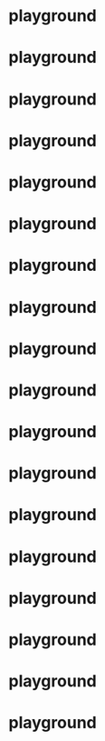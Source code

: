 # playground
# playground
# playground
# playground
# playground
# playground
# playground
# playground
# playground
# playground
# playground
# playground
# playground
# playground
# playground
# playground
# playground
# playground
